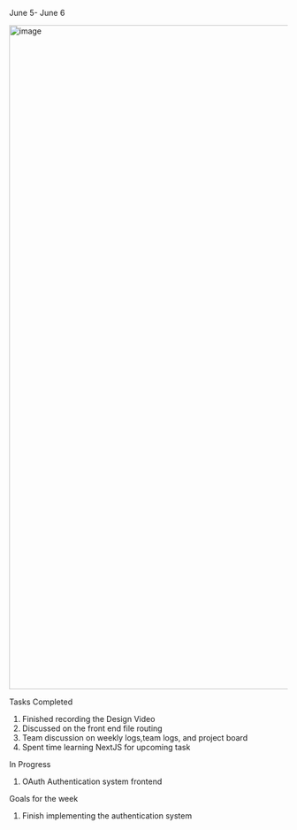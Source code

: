 
June 5- June 6

<img width="1201" alt="image" src="https://github.com/UBCO-COSC499-Summer-2024/team-7-capstone-team-7-falcon/assets/105883848/7443118e-8190-4743-bb4d-59bdd68cfd1b">

Tasks Completed
1. Finished recording the Design Video
2. Discussed on the front end file routing
3. Team discussion on weekly logs,team logs, and project board
4. Spent time learning NextJS for upcoming task

In Progress
1. OAuth Authentication system frontend


Goals for the week
1. Finish implementing the authentication system
